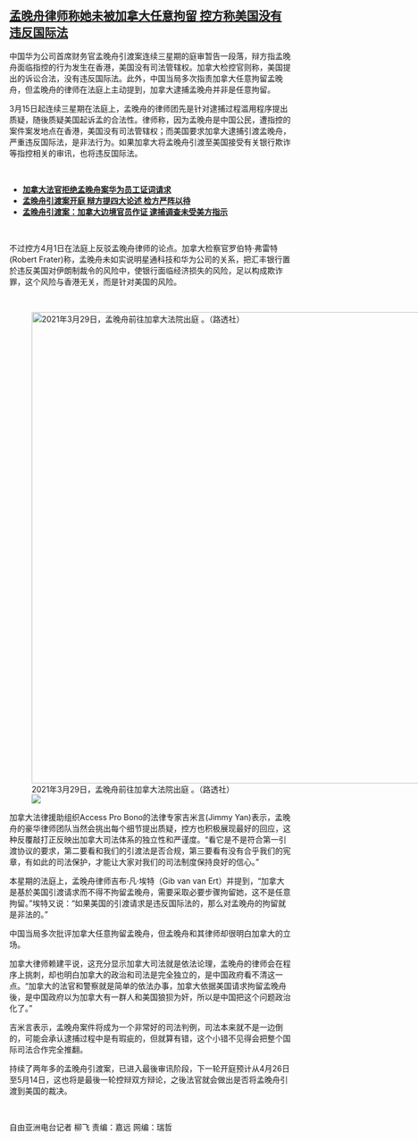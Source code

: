 <!--1617388020000-->
[孟晚舟律师称她未被加拿大任意拘留    控方称美国没有违反国际法](https://www.rfa.org/mandarin/yataibaodao/junshiwaijiao/lf-04022021141206.html)
------

<p>中国华为公司首席财务官孟晚舟引渡案连续三星期的庭审暂告一段落，辩方指孟晚舟面临指控的行为发生在香港，美国没有司法管辖权。加拿大检控官则称，美国提出的诉讼合法，没有违反国际法。此外，中国当局多次指责加拿大任意拘留孟晚舟，但孟晚舟的律师在法庭上主动提到，加拿大逮捕孟晚舟并非是任意拘留。</p><p>3月15日起连续三星期在法庭上，孟晚舟的律师团先是针对逮捕过程滥用程序提出质疑，随後质疑美国起诉孟的合法性。律师称，因为孟晚舟是中国公民，遭指控的案件案发地点在香港，美国没有司法管辖权；而美国要求加拿大逮捕引渡孟晚舟，严重违反国际法，是非法行为。如果加拿大将孟晚舟引渡至美国接受有关银行欺诈等指控相关的审讯，也将违反国际法。</p><p><br/></p><ul><li><strong><a href="https://www.rfa.org/mandarin/Xinwen/6-03142021125255.html">加拿大法官拒绝孟晚舟案华为员工证词请求</a></strong></li><li><strong><a href="https://www.rfa.org/mandarin/yataibaodao/junshiwaijiao/lf-03012021141555.html">孟晚舟引渡案开庭 辩方提四大论述 检方严阵以待</a></strong></li><li><strong><a href="https://www.rfa.org/mandarin/Xinwen/5-11182020115124.html"><strong>孟晚舟引渡案：加拿大边境官员作证 逮捕调查未受美方指示</strong></a></strong></li></ul><p><br/></p><p>不过控方4月1日在法庭上反驳孟晚舟律师的论点。加拿大检察官罗伯特·弗雷特(Robert Frater)称，孟晚舟未如实说明星通科技和华为公司的关系，把汇丰银行置於违反美国对伊朗制裁令的风险中，使银行面临经济损失的风险，足以构成欺诈罪，这个风险与香港无关，而是针对美国的风险。</p><p><br/></p><p><figure class="image-richtext image-inline captioned" style="width:1500px;"><img alt="2021年3月29日，孟晚舟前往加拿大法院出庭 。（路透社）" height="844" src="https://www.rfa.org/mandarin/yataibaodao/junshiwaijiao/lf-04022021141206.html/2021-03-29t164159z_1998272835_rc24lm9ptbp9_rtrmadp_3_usa-huawei-tech-canada.jpg/@@images/57d17063-cc32-4e0f-bd85-41d48d5efffb.jpeg" title="2021-03-29T164159Z_1998272835_RC24LM9PTBP9_RTRMADP_3_USA-HUAWEI-TECH-CANADA.jpg" width="1500"/><figcaption class="image-caption">2021年3月29日，孟晚舟前往加拿大法院出庭 。（路透社）</figcaption><small></small><div id="zoomattribute"><a data-caption="2021年3月29日，孟晚舟前往加拿大法院出庭 。（路透社）" data-fancybox="" href="https://www.rfa.org/mandarin/yataibaodao/junshiwaijiao/lf-04022021141206.html/2021-03-29t164159z_1998272835_rc24lm9ptbp9_rtrmadp_3_usa-huawei-tech-canada.jpg" id="single_image" title="2021年3月29日，孟晚舟前往加拿大法院出庭 。（路透社）"><img src="/++plone++rfa-resources/img/icon-zoom.png"/></a></div></figure></p><p>加拿大法律援助组织Access Pro Bono的法律专家吉米言(Jimmy Yan)表示，孟晚舟的豪华律师团队当然会挑出每个细节提出质疑，控方也积极展现最好的回应，这种反覆敲打正反映出加拿大司法体系的独立性和严谨度。“看它是不是符合第一引渡协议的要求，第二要看和我们的引渡法是否合规，第三要看有没有合乎我们的宪章，有如此的司法保护，才能让大家对我们的司法制度保持良好的信心。”</p><p>本星期的法庭上，孟晚舟律师吉布·凡·埃特（Gib van van Ert）并提到，“加拿大是基於美国引渡请求而不得不拘留孟晚舟，需要采取必要步骤拘留她，这不是任意拘留。”埃特又说：“如果美国的引渡请求是违反国际法的，那么对孟晚舟的拘留就是非法的。”</p><p>中国当局多次批评加拿大任意拘留孟晚舟，但孟晚舟和其律师却很明白加拿大的立场。</p><p>加拿大律师赖建平说，这充分显示加拿大司法就是依法论理，孟晚舟的律师会在程序上挑刺，却也明白加拿大的政治和司法是完全独立的，是中国政府看不清这一点。“加拿大的法官和警察就是简单的依法办事，加拿大依据美国请求拘留孟晚舟後，是中国政府以为加拿大有一群人和美国狼狈为奸，所以是中国把这个问题政治化了。”</p><p>吉米言表示，孟晚舟案件将成为一个非常好的司法判例，司法本来就不是一边倒的，可能会承认逮捕过程中是有瑕疵的，但就算有错，这个小错不见得会把整个国际司法合作完全推翻。</p><p>持续了两年多的孟晚舟引渡案，已进入最後审讯阶段，下一轮开庭预计从4月26日至5月14日，这也将是最後一轮控辩双方辩论，之後法官就会做出是否将孟晚舟引渡到美国的裁决。</p><p><br/></p><p>自由亚洲电台记者 柳飞 责编：嘉远 网编：瑞哲</p>
